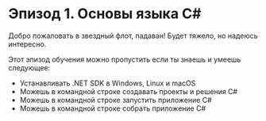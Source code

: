# Эпизод 1. Основы языка C#
Добро пожаловать в звездный флот, падаван! Будет тяжело, но надеюсь интересно.

Этот эпизод обучения можно пропустить если ты знаешь и умеешь следующее:

- Устанавливать .NET SDK в Windows, Linux и macOS
- Можешь в командной строке создавать проекты и решения C#
- Можешь в командной строке запустить приложение C#
- Можешь в командной строке собрать приложение C#